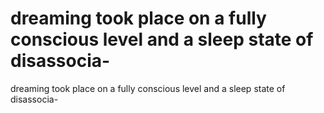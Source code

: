 # dreaming took place on a fully conscious level and a sleep state of disassocia-

dreaming took place on a fully conscious level and a sleep state of disassocia-